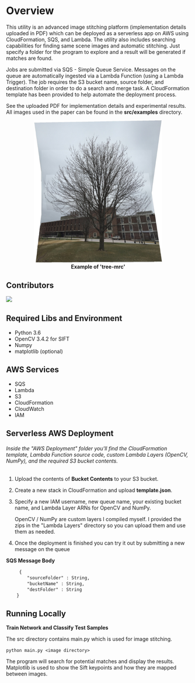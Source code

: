 # Overview
This utility is an advanced image stitching platform (implementation details uploaded in PDF) which can be deployed as a serverless app on AWS using CloudFormation, SQS, and Lambda. The utility also includes searching capabilities for finding same scene images and automatic stitching. Just specify a folder for the program to explore and a result will be generated if matches are found. 

Jobs are submitted via SQS - Simple Queue Service. Messages on the queue are automatically ingested via a Lambda Function (using a Lambda Trigger). The job requires the S3 bucket name, source folder, and destination folder in order to do a search and merge task. A CloudFormation template has been provided to help automate the deployment process.
 
 See the uploaded PDF for implementation details and experimental results. All images used in the paper can be found in the **src/examples** directory.
 
 <p align="center">
  <img width="350" src="/src/examples/tree-mrc/example.png"><br><b>Example of 'tree-mrc'</b>
</p>
 
 ## Contributors
<a href="https://github.com/AndrewAltimit/Image-Stitcher/graphs/contributors">
  <img src="https://contributors-img.firebaseapp.com/image?repo=AndrewAltimit/Image-Stitcher" />
</a>

## Required Libs and Environment
* Python 3.6
* OpenCV 3.4.2 for SIFT
* Numpy
* matplotlib (optional)


## AWS Services
* SQS
* Lambda
* S3
* CloudFormation
* CloudWatch
* IAM


## Serverless AWS Deployment

###### Inside the "AWS Deployment" folder you'll find the CloudFormation template, Lambda Function source code, custom Lambda Layers (OpenCV, NumPy), and the required S3 bucket contents.

1. Upload the contents of **Bucket Contents** to your S3 bucket.

2. Create a new stack in CloudFormation and upload **template.json**.

3. Specify a new IAM username, new queue name, your existing bucket name, and Lambda Layer ARNs for OpenCV and NumPy.
 
    OpenCV / NumPy are custom layers I compiled myself. I provided the zips in the "Lambda Layers" directory so you can upload them and use them as needed.    
    
4. Once the deployment is finished you can try it out by submitting a new message on the queue


****SQS Message Body****

     	 {
			"sourceFolder" : String,
			"bucketName" : String,
			"destFolder" : String
		}



## Running Locally

****Train Network and Classify Test Samples****

The src directory contains main.py which is used for image stitching.

	python main.py <image directory>
	
The program will search for potential matches and display the results. Matplotlib is used to show the Sift keypoints and how they are mapped between images. 
